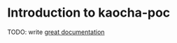 # Introduction to kaocha-poc

TODO: write [great documentation](http://jacobian.org/writing/what-to-write/)
